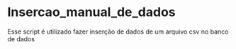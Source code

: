 # Insercao_manual_de_dados
Esse script é utilizado fazer inserção de dados de um arquivo csv no banco de dados
